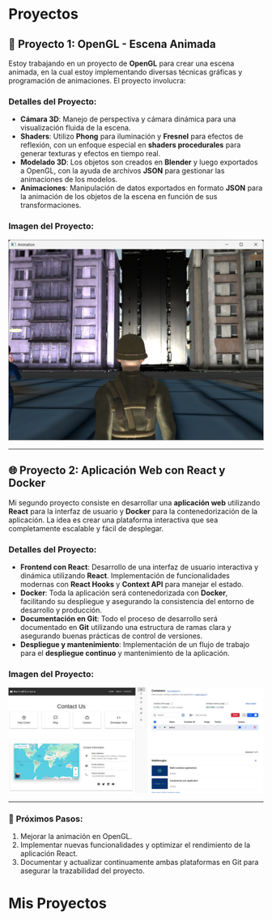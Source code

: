 # Proyectos

## 🌟 Proyecto 1: OpenGL - Escena Animada

Estoy trabajando en un proyecto de **OpenGL** para crear una escena animada, en la cual estoy implementando diversas técnicas gráficas y programación de animaciones. El proyecto involucra:

### **Detalles del Proyecto**:
- **Cámara 3D**: Manejo de perspectiva y cámara dinámica para una visualización fluida de la escena.
- **Shaders**: Utilizo **Phong** para iluminación y **Fresnel** para efectos de reflexión, con un enfoque especial en **shaders procedurales** para generar texturas y efectos en tiempo real.
- **Modelado 3D**: Los objetos son creados en **Blender** y luego exportados a OpenGL, con la ayuda de archivos **JSON** para gestionar las animaciones de los modelos.
- **Animaciones**: Manipulación de datos exportados en formato **JSON** para la animación de los objetos de la escena en función de sus transformaciones.

### **Imagen del Proyecto:**

![Imagen del Proyecto OpenGL](Imagenes/OpenGL.jpg)

---

## 🌐 Proyecto 2: Aplicación Web con React y Docker

Mi segundo proyecto consiste en desarrollar una **aplicación web** utilizando **React** para la interfaz de usuario y **Docker** para la contenedorización de la aplicación. La idea es crear una plataforma interactiva que sea completamente escalable y fácil de desplegar. 

### **Detalles del Proyecto**:
- **Frontend con React**: Desarrollo de una interfaz de usuario interactiva y dinámica utilizando **React**. Implementación de funcionalidades modernas con **React Hooks** y **Context API** para manejar el estado.
- **Docker**: Toda la aplicación será contenedorizada con **Docker**, facilitando su despliegue y asegurando la consistencia del entorno de desarrollo y producción.
- **Documentación en Git**: Todo el proceso de desarrollo será documentado en **Git** utilizando una estructura de ramas clara y asegurando buenas prácticas de control de versiones.
- **Despliegue y mantenimiento**: Implementación de un flujo de trabajo para el **despliegue continuo** y mantenimiento de la aplicación.

### **Imagen del Proyecto:**

![Imagen del Proyecto React](Imagenes/React.jpg)

---

### 🔧 **Próximos Pasos**:
1. Mejorar la animación en OpenGL.
2. Implementar nuevas funcionalidades y optimizar el rendimiento de la aplicación React.
3. Documentar y actualizar continuamente ambas plataformas en Git para asegurar la trazabilidad del proyecto.

# Mis Proyectos
